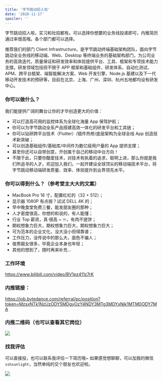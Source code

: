 ```yaml
---
title: '字节跳动招人啦'
date: '2020-11-17'
spoiler: ''
---
```


字节跳动招人啦，实习和社招都有。可以选择你想要的业务线投递即可，内推简历通过率很高哦。各个部门都可以选择。

推荐我们的部门 Client Infrastructure，是字节跳动终端基础架构团队，面向字节跳动全业务线的移动端、Web、Desktop 等终端业务的基础架构部门，为公司业务的高效迭代，质量保证和研发效率和体验提供平台、工具、框架和专项技术能力支撑。研发领域包括但不限于 APP 框架和基础组件、研发体系、自动化测试、APM、跨平台框架、端智能解决方案、Web 开发引擎、Node.js 基建以及下一代移动开发技术的预研等，目前在北京、上海、广州、深圳、杭州五地都均设有研发中心。

### 你可以做什么？
我们能提供广阔的舞台让你的才华创造更大的价值：

- 可以打造高可用的监控体系为全球化海量 App 保驾护航；
- 你可以为字节跳动全系产品搭建高效一体化的研发平台和工具链；
- 你可以钻研跨平台技术（Flutter）/插件热修/底层架构为全球全线 App 创造技术新突破；
- 可以创造基础组件/基础库/中间件为数亿级用户量的 App 提供支撑；
- 甚至你还可以自带创意，开创属于自己的移动中台方向！
- 不限于此，只要你酷爱技术，对技术有执着的追求，聪明上进，那么你就是我们所追寻的人才。欢迎加入我们，一起开建设全球顶尖的移动端技术平台，将字节跳动移动端研发质量、效率、体验提升到业界领先水平。

### 你可以得到什么？（参考堂主大大的文案）
- MacBook Pro 16 寸，配置杠杠的（32 + 512）；
- 显示器 1080P 有点弱？试试 DELL 4K 的；
- 早中晚食堂免费三餐，能发朋友圈的那种；
- 人才密度很高，你想的和说的，有人能懂；
- 行业 Top 薪资，真·很高 ~ ♾️，有肉不提饼；
- 期权想象力巨大，期权想象力巨大，期权想象力巨大；
- 可为范本的企业文化，没大没小但得靠谱；
- 工作压力，没传说中的那么大，面色不骗人；
- 俊男靓女很多，毕竟企业本身也年轻；
- 其他的想到了，随时再来补充...

### 工作环境

https://www.bilibili.com/video/BV1pz411z7rK

### 内推链接：
https://job.bytedance.com/referral/pc/position?token=MzsxNTk1NzUzODY5MDgyOzY4NDY3MTg3MDYxNjk1MTM0ODY7MA

### 内推二维码（也可以查看其它岗位）
![](https://p1-juejin.byteimg.com/tos-cn-i-k3u1fbpfcp/3365c57e6e9044cf9cbe3d924833e4bc~tplv-k3u1fbpfcp-watermark.image)

### 找我评估
可以直接投，也可以联系我评估一下简历哦~ 如果感觉想聊聊，可以加我的微信 `sshsunlight`，当然单纯的交个朋友也欢迎啦。

![](https://p9-juejin.byteimg.com/tos-cn-i-k3u1fbpfcp/5165e733d16e4217b871287e79a66475~tplv-k3u1fbpfcp-watermark.image)

